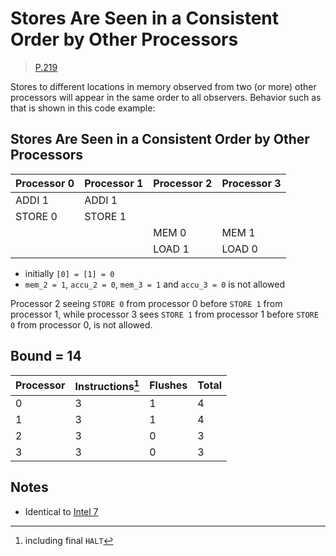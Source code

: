 # Stores Are Seen in a Consistent Order by Other Processors

> [P.219](https://www.amd.com/system/files/TechDocs/24593.pdf#page=219)

Stores to different locations in memory observed from two (or more) other processors will appear in the same order to all observers.
Behavior such as that is shown in this code example:

## Stores Are Seen in a Consistent Order by Other Processors

| Processor 0 | Processor 1 | Processor 2 | Processor 3 |
| ----------- | ----------- | ----------- | ----------- |
| ADDI 1      | ADDI 1      |             |             |
| STORE 0     | STORE 1     |             |             |
|             |             | MEM 0       | MEM 1       |
|             |             | LOAD 1      | LOAD 0      |

* initially `[0] = [1] = 0`
* `mem_2 = 1`, `accu_2 = 0`, `mem_3 = 1` and `accu_3 = 0` is not allowed

Processor 2 seeing `STORE 0` from processor 0 before `STORE 1` from processor 1, while processor 3 sees `STORE 1` from processor 1 before `STORE 0` from processor 0, is not allowed.

## Bound = 14

| Processor | Instructions[^1]  | Flushes | Total |
| --------- | ----------------  | ------- | ----- |
| 0         | 3                 | 1       | 4     |
| 1         | 3                 | 1       | 4     |
| 2         | 3                 | 0       | 3     |
| 3         | 3                 | 0       | 3     |

[^1]: including final `HALT`

## Notes

* Identical to [Intel 7](../../intel/7)
